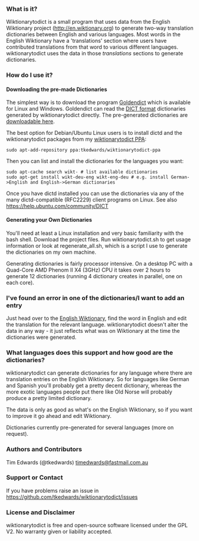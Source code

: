 ### What is it?
Wiktionarytodict is a small program that uses data from the English Wiktionary project (http://en.wiktionary.org) to generate two-way translation dictionaries between English and various languages. Most words in the English Wiktionary have a 'translations' section where users have contributed translations from that word to various different languages. wiktionarytodict uses the data in those _translations_ sections to generate dictionaries.

### How do I use it?
#### Downloading the pre-made Dictionaries
The simplest way is to download the program [Goldendict](http://goldendict.org) which is available for Linux and Windows. Goldendict can read the [DICT format](http://en.wikipedia.org/wiki/DICT) dictionaries generated by wiktionarytodict directly. The pre-generated dictionaries are [downloadable here](https://github.com/tkedwards/wiktionarytodict/releases/download/20180711/wiktionarytodict-20180711.zip).

The best option for Debian/Ubuntu Linux users is to install dictd and the wiktionarytodict packages from my [wiktionarytodict PPA](https://launchpad.net/~tkedwards/+archive/ubuntu/wiktionarytodict-ppa):

    sudo apt-add-repository ppa:tkedwards/wiktionarytodict-ppa

Then you can list and install the dictionaries for the languages you want:

    sudo apt-cache search wikt- # list available dictionaries
    sudo apt-get install wikt-deu-eng wikt-eng-deu # e.g. install German->English and English->German dictionaries

Once you have dictd installed you can use the dictionaries via any of the many dictd-compatible (RFC2229) client programs on Linux. See also https://help.ubuntu.com/community/DICT

#### Generating your Own Dictionaries
You'll need at least a Linux installation and very basic familiarity with the bash shell. Download the project files. Run wiktionarytodict.sh to get usage information or look at regenerate_all.sh, which is a script I use to generate the dictionaries on my own machine.

Generating dictionaries is fairly processor intensive. On a desktop PC with a Quad-Core AMD Phenom II X4 (3GHz) CPU it takes over 2 hours to generate 12 dictionaries (running 4 dictionary creates in parallel, one on each core).

### I've found an error in one of the dictionaries/I want to add an entry
Just head over to the [English Wiktionary](http://en.wiktionary.org), find the word in English and edit the translation for the relevant language. wiktionarytodict doesn't alter the data in any way - it just reflects what was on Wiktionary at the time the dictionaries were generated.

### What languages does this support and how good are the dictionaries?
wiktionarytodict can generate dictionaries for any language where there are translation entries on the English Wiktionary. So for languages like German and Spanish you'll probably get a pretty decent dictionary, whereas the more exotic languages people put there like Old Norse will probably produce a pretty limited dictionary.

The data is only as good as what's on the English Wiktionary, so if you want to improve it go ahead and edit Wiktionary.

Dictionaries currently pre-generated for several languages (more on request).

### Authors and Contributors
Tim Edwards (@tkedwards) timedwards@fastmail.com.au

### Support or Contact
If you have problems raise an issue in https://github.com/tkedwards/wiktionarytodict/issues

### License and Disclaimer
wiktionarytodict is free and open-source software licensed under the GPL V2. No warranty given or liability accepted.
